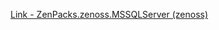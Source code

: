 [Link - ZenPacks.zenoss.MSSQLServer (zenoss)](https://github.com/zenoss/ZenPacks.zenoss.MSSQLServer)
